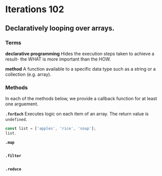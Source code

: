 # Iterations 102
## Declaratively looping over arrays.

### Terms

**declarative programming**
Hides the execution steps taken to achieve a result- the WHAT is more important than the HOW.

**method**
A function available to a specific data type such as  a string or a collection (e.g. array).

### Methods
In each of the methods below, we provide a callback function for at least one arguement.

**`.forEach`**
Executes logic on each item of an array. The return value is `undefined`.

```javascript
const list = ['apples', 'rice', 'soup'];
list.

```

**`.map`**


```javascript

```

**`.filter`**


```javascript

```

**`.reduce`**

```javascript

```

